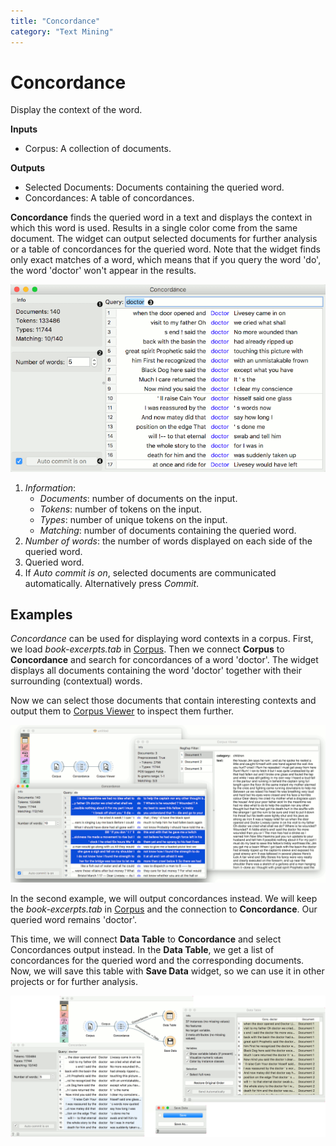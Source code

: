 ```yaml
---
title: "Concordance"
category: "Text Mining"
---
```

Concordance
===========

Display the context of the word.

**Inputs**

- Corpus: A collection of documents.

**Outputs**

- Selected Documents: Documents containing the queried word.
- Concordances: A table of concordances.

**Concordance** finds the queried word in a text and displays the context in which this word is used. Results in a single color come from the same document. The widget can output selected documents for further analysis or a table of concordances for the queried word. Note that the widget finds only exact matches of a word, which means that if you query the word 'do', the word 'doctor' won't appear in the results.

![](/widget-catalog/text-mining/images/Concordance-stamped.png)

1. *Information*:
   - *Documents*: number of documents on the input.
   - *Tokens*: number of tokens on the input.
   - *Types*: number of unique tokens on the input.
   - *Matching*: number of documents containing the queried word.
2. *Number of words*: the number of words displayed on each side of the queried word.
3. Queried word.
4. If *Auto commit is on*, selected documents are communicated automatically. Alternatively press *Commit*.

Examples
--------

*Concordance* can be used for displaying word contexts in a corpus. First, we load *book-excerpts.tab* in [Corpus](/widget-catalog/text-mining/corpus-widget). Then we connect **Corpus** to **Concordance** and search for concordances of a word 'doctor'. The widget displays all documents containing the word 'doctor' together with their surrounding (contextual) words.

Now we can select those documents that contain interesting contexts and output them to [Corpus Viewer](/widget-catalog/text-mining/corpusviewer) to inspect them further.

![](/widget-catalog/text-mining/images/Concordance-Example1.png)

In the second example, we will output concordances instead. We will keep the *book-excerpts.tab* in [Corpus](/widget-catalog/text-mining/corpus-widget) and the connection to **Concordance**. Our queried word remains 'doctor'.

This time, we will connect **Data Table** to **Concordance** and select Concordances output instead. In the **Data Table**, we get a list of concordances for the queried word and the corresponding documents. Now, we will save this table with **Save Data** widget, so we can use it in other projects or for further analysis.

![](/widget-catalog/text-mining/images/Concordance-Example2.png)
